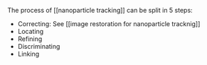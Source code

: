 The process of [[nanoparticle tracking]] can be split in 5 steps:

- Correcting: See [[image restoration for nanoparticle tracknig]]
- Locating
- Refining
- Discriminating
- Linking
